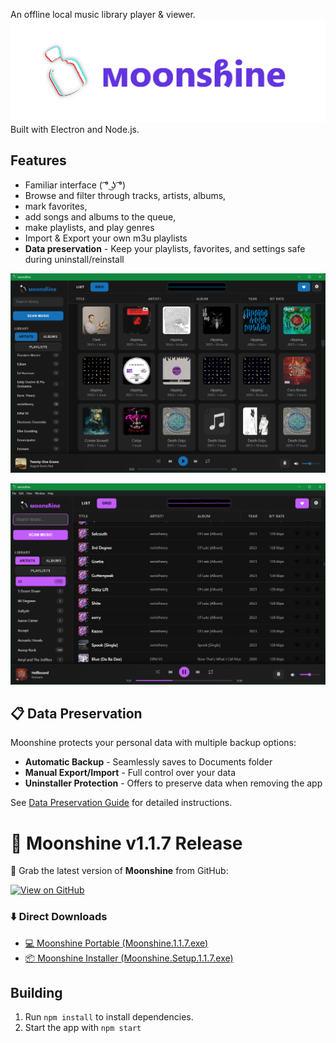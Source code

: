 An offline local music library player & viewer. 
![Alt Text](https://github.com/eerietheery/moonshine/blob/main/assets/images/moonshinebanner.png)
Built with Electron and Node.js. 

## Features
- Familiar interface ( ͡° ͜ʖ ͡°)
- Browse and filter through tracks, artists, albums,
- mark favorites,
- add songs and albums to the queue,
- make playlists, and play genres
- Import & Export your own m3u playlists
- **Data preservation** - Keep your playlists, favorites, and settings safe during uninstall/reinstall

![Alt text](https://github.com/eerietheery/moonshine/blob/main/assets/images/sample3.png)

![Alt text](https://github.com/eerietheery/moonshine/blob/main/assets/images/sample1.png)

## 📋 Data Preservation
Moonshine protects your personal data with multiple backup options:
- **Automatic Backup** - Seamlessly saves to Documents folder
- **Manual Export/Import** - Full control over your data
- **Uninstaller Protection** - Offers to preserve data when removing the app

See [Data Preservation Guide](docs/DATA_PRESERVATION.md) for detailed instructions.

# 🌙 Moonshine v1.1.7 Release
🚀 Grab the latest version of **Moonshine** from GitHub:

[![View on GitHub](https://img.shields.io/badge/GitHub-Release-blue?logo=github)](https://github.com/eerietheery/moonshine/releases/tag/1.1.7)

### ⬇️ Direct Downloads
- [💻 Moonshine Portable (Moonshine.1.1.7.exe)](https://github.com/eerietheery/moonshine/releases/download/1.17/Moonshine.1.1.7.exe)  
- [📦 Moonshine Installer (Moonshine.Setup.1.1.7.exe)](https://github.com/eerietheery/moonshine/releases/download/1.17/Moonshine.Setup.1.1.7.exe)

## Building 
1. Run `npm install` to install dependencies.
2. Start the app with `npm start`
